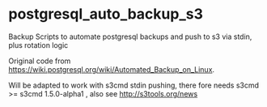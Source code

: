 postgresql_auto_backup_s3
=========================

Backup Scripts to automate postgresql backups and push to s3 via stdin, plus rotation logic

Original code from https://wiki.postgresql.org/wiki/Automated_Backup_on_Linux.

Will be adapted to work with s3cmd stdin pushing, there fore needs s3cmd >= s3cmd 1.5.0-alpha1 , also see http://s3tools.org/news

